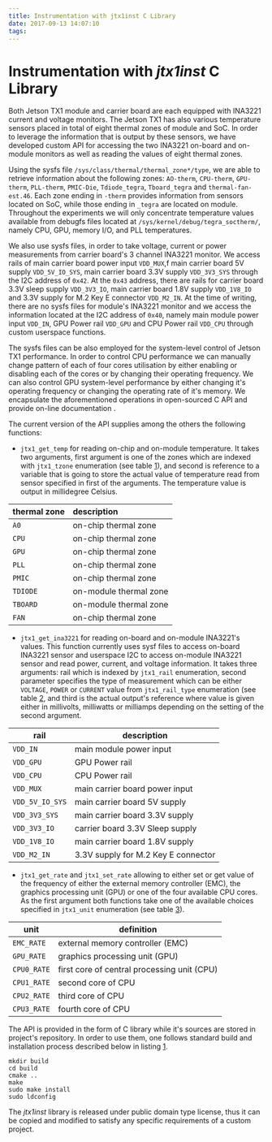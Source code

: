 ```yaml
---
title: Instrumentation with jtx1inst C Library
date: 2017-09-13 14:07:10
tags:
---
```


<a id="org1930f7f"></a>

# Instrumentation with *jtx1inst* C Library

<a id="orgec10f4a"></a>

Both Jetson TX1 module and carrier board are each equipped with INA3221 current and voltage monitors. The Jetson TX1 has also various temperature sensors placed in total of eight thermal zones of module and SoC. In order to leverage the information that is output by these sensors, we have developed custom API for accessing the two INA3221 on-board and on-module monitors as well as reading the values of eight thermal zones.

Using the sysfs file `/sys/class/thermal/thermal_zone*/type`, we are able to retrieve information about the following zones: `AO-therm`, `CPU-therm`, `GPU-therm`, `PLL-therm`, `PMIC-Die`, `Tdiode_tegra`, `Tboard_tegra` and `thermal-fan-est.46`. Each zone ending in `-therm` provides information from sensors located on SoC, while those ending in `_tegra` are located on module. Throughout the experiments we will only concentrate temperature values available from debugfs files located at `/sys/kernel/debug/tegra_soctherm/`, namely CPU, GPU, memory I/O, and PLL temperatures.

We also use sysfs files, in order to take voltage, current or power measurements from carrier board's 3 channel INA3221 monitor. We access rails of main carrier board power input `VDD_MUX`,f main carrier board 5V supply `VDD_5V_IO_SYS`, main carrier board 3.3V supply `VDD_3V3_SYS` through the I2C address of `0x42`. At the `0x43` address, there are rails for carrier board 3.3V sleep supply `VDD_3V3_IO`, main carrier board 1.8V supply `VDD_1V8_IO` and 3.3V supply for M.2 Key E connector `VDD_M2_IN`. 
At the time of writing, there are no sysfs files for module's INA3221 monitor and we access the information located at the I2C address of `0x40`, namely main module power input `VDD_IN`, GPU Power rail `VDD_GPU` and CPU Power rail `VDD_CPU` through custom userspace functions. 

The sysfs files can be also employed for the system-level control of Jetson TX1 performance. In order to control CPU performance we can manually change pattern of each of four cores utilisation by either enabling or disabling each of the cores or by changing their operating frequency. We can also control GPU system-level performance  by either changing it's operating frequency or changing the operating rate of it's memory. We encapsulate the aforementioned operations in open-sourced C API and provide on-line documentation . 

The current version of the API supplies among the others the following functions:

-   `jtx1_get_temp` for reading on-chip and on-module temperature. It takes two arguments, first argument is one of the zones which are indexed with `jtx1_tzone` enumeration (see table [1](#org6d2193b)), and second is reference to a variable that is going to store the actual value of temperature read from sensor specified in first of the arguments. The temperature value is output in millidegree Celsius.

| thermal zone   | description            |
|----------------|:-----------------------|
| `A0`           | on-chip thermal zone   |
| `CPU`          | on-chip thermal zone   |
| `GPU`          | on-chip thermal zone   |
| `PLL`          | on-chip thermal zone   |
| `PMIC`         | on-chip thermal zone   |
| `TDIODE`       | on-module thermal zone |
| `TBOARD`       | on-module thermal zone |
| `FAN`          | on-chip thermal zone   |

-   `jtx1_get_ina3221` for reading on-board and on-module INA3221's values. This function currently uses sysf files to access on-board INA3221 sensor and userspace I2C to access on-module INA3221 sensor and read power, current, and voltage information. It takes three arguments: rail which is indexed by `jtx1_rail` enumeration, second parameter specifies the type of measurement which can be either `VOLTAGE`, `POWER` or `CURRENT` value from `jtx1_rail_type` enumeration (see table [2](#org3530ef2), and third is the actual output's reference where value is given either in millivolts, milliwatts or milliamps depending on the setting of the second argument.

| rail            | description                       |
|-----------------|-------------------------------------|
| `VDD_IN`        | main module power input             |
| `VDD_GPU`       | GPU Power rail                      |
| `VDD_CPU`       | CPU Power rail                      |
| `VDD_MUX`       | main carrier board power input      |
| `VDD_5V_IO_SYS` | main carrier board 5V supply        |
| `VDD_3V3_SYS`   | main carrier board 3.3V supply      |
| `VDD_3V3_IO`    | carrier board 3.3V Sleep supply     |
| `VDD_1V8_IO`    | main carrier board 1.8V supply      |
| `VDD_M2_IN`     | 3.3V supply for M.2 Key E connector |

-   `jtx1_get_rate` and `jtx1_set_rate` allowing to either set or get value of the frequency of either the external memory controller (EMC), the graphics processing unit (GPU) or one of the four available CPU cores. As the first argument both functions take one of the available choices specified in `jtx1_unit` enumeration (see table [3](#org71a0ab9)).

| unit        | definition                                |
|-------------|---------------------------------------------|
| `EMC_RATE`  | external memory controller (EMC)            |
| `GPU_RATE`  | graphics processing unit (GPU)              |
| `CPU0_RATE` | first core of central processing unit (CPU) |
| `CPU1_RATE` | second core of CPU                          |
| `CPU2_RATE` | third core of CPU                           |
| `CPU3_RATE` | fourth core of CPU                          |

The API is provided in the form of C library while it's sources are stored in project's repository. In order to use them, one follows standard build and installation process described below in listing [1](#org3d2397f).

    mkdir build
    cd build
    cmake ..
    make
    sudo make install
    sudo ldconfig

The *jtx1inst* library is released under public domain type license, thus it can be copied and modified to satisfy any specific requirements of a custom project. 
